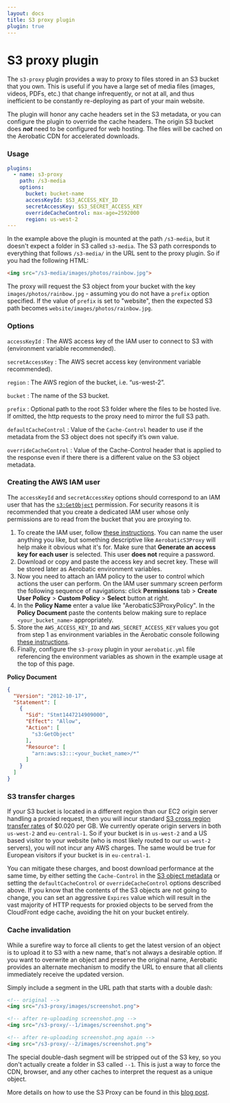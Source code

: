 ```yaml
---
layout: docs
title: S3 proxy plugin
plugin: true
---
```


# S3 proxy plugin

The `s3-proxy` plugin provides a way to proxy to files stored in an S3 bucket that you own. This is useful if you have a large set of media files (images, videos, PDFs, etc.) that change infrequently, or not at all, and thus inefficient to be constantly re-deploying as part of your main website.

The plugin will honor any cache headers set in the S3 metadata, or you can configure the plugin to override the cache headers. The origin S3 bucket does __*not*__ need to be configured for web hosting. The files will be cached on the Aerobatic CDN for accelerated downloads.

### Usage

~~~yaml
plugins:
  - name: s3-proxy
    path: /s3-media
    options:
      bucket: bucket-name
      accessKeyId: $S3_ACCESS_KEY_ID
      secretAccessKey: $S3_SECRET_ACCESS_KEY
      overrideCacheControl: max-age=2592000
      region: us-west-2
---
~~~

In the example above the plugin is mounted at the path `/s3-media`, but it doesn't expect a folder in S3 called `s3-media`. The S3 path corresponds to everything that follows `/s3-media/` in the URL sent to the proxy plugin. So if you had the following HTML:

~~~html
<img src="/s3-media/images/photos/rainbow.jpg">
~~~

The proxy will request the S3 object from your bucket with the key `images/photos/rainbow.jpg` - assuming you do not have a `prefix` option specified. If the value of `prefix` is set to "website", then the expected S3 path becomes `website/images/photos/rainbow.jpg`.

### Options

`accessKeyId`
: The AWS access key of the IAM user to connect to S3 with (environment variable recommended).

`secretAccessKey`
: The AWS secret access key (environment variable recommended).

`region`
: The AWS region of the bucket, i.e. “us-west-2”.

`bucket`
: The name of the S3 bucket.

`prefix`
: Optional path to the root S3 folder where the files to be hosted live. If omitted, the http requests to the proxy need to mirror the full S3 path.

`defaultCacheControl`
: Value of the `Cache-Control` header to use if the metadata from the S3 object does not specify it’s own value.

`overrideCacheControl`
: Value of the Cache-Control header that is applied to the response even if there there is a different value on the S3 object metadata.

<a id="create-iam-user"></a>

### Creating the AWS IAM user
The `accessKeyId` and `secretAccessKey` options should correspond to an IAM user that has the [`s3:GetObject`](http://docs.aws.amazon.com/AmazonS3/latest/API/RESTObjectGET.html) permission. For security reasons it is recommended that you create a dedicated IAM user whose only permissions are to read from the bucket that you are proxying to.

1. To create the IAM user, follow [these instructions](http://docs.aws.amazon.com/IAM/latest/UserGuide/id_users_create.html#id_users_create_console). You can name the user anything you like, but something descriptive like `AerobaticS3Proxy` will help make it obvious what it's for. Make sure that __Generate an access key for each user__ is selected. This user __does not__ require a password.
2. Download or copy and paste the access key and secret key. These will be stored later as Aerobatic environment variables.
3. Now you need to attach an IAM policy to the user to control which actions the user can perform. On the IAM user summary screen perform the following sequence of navigations: click __Permissions__ tab > __Create User Policy__ > __Custom Policy__ > __Select__ button at right.
4. In the __Policy Name__ enter a value like "AerobaticS3ProxyPolicy". In the __Policy Document__ paste the contents below making sure to replace `<your_bucket_name>` appropriately.
5. Store the `AWS_ACCESS_KEY_ID` and `AWS_SECRET_ACCESS_KEY` values you got from step 1 as environment variables in the Aerobatic console following [these instructions](/docs/configuration#environment-variables).
6. Finally, configure the `s3-proxy` plugin in your `aerobatic.yml` file referencing the environment variables as shown in the example usage at the top of this page.

__Policy Document__
~~~json
{
  "Version": "2012-10-17",
  "Statement": [
    {
      "Sid": "Stmt1447214909000",
      "Effect": "Allow",
      "Action": [
        "s3:GetObject"
      ],
      "Resource": [
        "arn:aws:s3:::<your_bucket_name>/*"
      ]
    }
  ]
}
~~~

<a id="transfer-charges"></a>
### S3 transfer charges

If your S3 bucket is located in a different region than our EC2 origin server handling a proxied request, then you will incur standard [S3 cross region transfer rates](https://aws.amazon.com/s3/pricing/) of $0.020 per GB. We currently operate origin servers in both `us-west-2` and `eu-central-1`. So if your bucket is in `us-west-2` and a US based visitor to your website (who is most likely routed to our `us-west-2` servers), you will not incur any AWS charges. The same would be true for European visitors if your bucket is in `eu-central-1`.

You can mitigate these charges, and boost download performance at the same time, by either setting the `Cache-Control` in the [S3 object metadata](http://docs.aws.amazon.com/AmazonCloudFront/latest/DeveloperGuide/Expiration.html#ExpirationAddingHeadersInS3) or setting the `defaultCacheControl` or `overrideCacheControl` options described above. If you know that the contents of the S3 objects are not going to change, you can set an aggressive `Expires` value which will result in the vast majority of HTTP requests for proxied objects to be served from the CloudFront edge cache, avoiding the hit on your bucket entirely.

### Cache invalidation
While a surefire way to force all clients to get the latest version of an object is to upload it to S3 with a new name, that's not always a desirable option. If you want to overwrite an object and preserve the original name, Aerobatic provides an alternate mechanism to modify the URL to ensure that all clients immediately receive the updated version.

Simply include a segment in the URL path that starts with a double dash:

~~~html
<!-- original -->
<img src="/s3-proxy/images/screenshot.png">

<!-- after re-uploading screenshot.png -->
<img src="/s3-proxy/--1/images/screenshot.png">

<!-- after re-uploading screenshot.png again -->
<img src="/s3-proxy/--2/images/screenshot.png">
~~~

The special double-dash segment will be stripped out of the S3 key, so you don't actually create a folder in S3 called `--1`. This is just a way to force the CDN, browser, and any other caches to interpret the request as a unique object.

More details on how to use the S3 Proxy can be found in this [blog post](/blog/faster-website-deployment-with-bitbucket-and-s3/).
